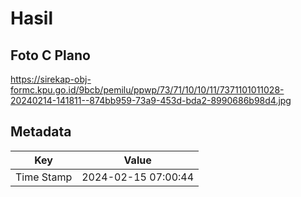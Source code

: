 # Hasil

## Foto C Plano

https://sirekap-obj-formc.kpu.go.id/9bcb/pemilu/ppwp/73/71/10/10/11/7371101011028-20240214-141811--874bb959-73a9-453d-bda2-8990686b98d4.jpg


## Metadata

| Key        | Value               |
| ---------- | ------------------- |
| Time Stamp | 2024-02-15 07:00:44 |



